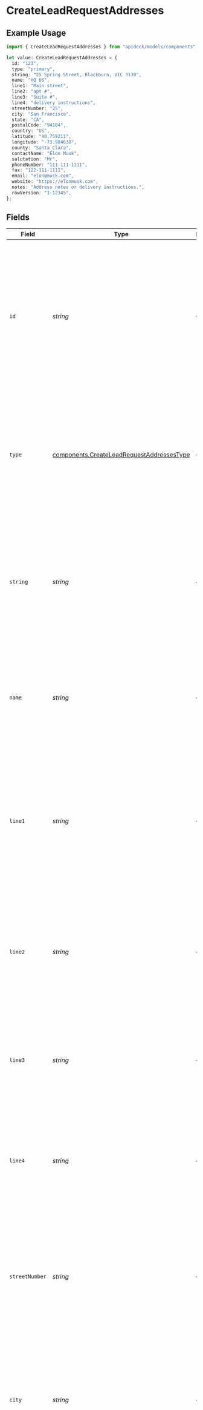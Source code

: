 # CreateLeadRequestAddresses

## Example Usage

```typescript
import { CreateLeadRequestAddresses } from "apideck/models/components";

let value: CreateLeadRequestAddresses = {
  id: "123",
  type: "primary",
  string: "25 Spring Street, Blackburn, VIC 3130",
  name: "HQ US",
  line1: "Main street",
  line2: "apt #",
  line3: "Suite #",
  line4: "delivery instructions",
  streetNumber: "25",
  city: "San Francisco",
  state: "CA",
  postalCode: "94104",
  country: "US",
  latitude: "40.759211",
  longitude: "-73.984638",
  county: "Santa Clara",
  contactName: "Elon Musk",
  salutation: "Mr",
  phoneNumber: "111-111-1111",
  fax: "122-111-1111",
  email: "elon@musk.com",
  website: "https://elonmusk.com",
  notes: "Address notes or delivery instructions.",
  rowVersion: "1-12345",
};
```

## Fields

| Field                                                                                                                                                                                                                                                                                                                                                            | Type                                                                                                                                                                                                                                                                                                                                                             | Required                                                                                                                                                                                                                                                                                                                                                         | Description                                                                                                                                                                                                                                                                                                                                                      | Example                                                                                                                                                                                                                                                                                                                                                          |
| ---------------------------------------------------------------------------------------------------------------------------------------------------------------------------------------------------------------------------------------------------------------------------------------------------------------------------------------------------------------- | ---------------------------------------------------------------------------------------------------------------------------------------------------------------------------------------------------------------------------------------------------------------------------------------------------------------------------------------------------------------- | ---------------------------------------------------------------------------------------------------------------------------------------------------------------------------------------------------------------------------------------------------------------------------------------------------------------------------------------------------------------- | ---------------------------------------------------------------------------------------------------------------------------------------------------------------------------------------------------------------------------------------------------------------------------------------------------------------------------------------------------------------- | ---------------------------------------------------------------------------------------------------------------------------------------------------------------------------------------------------------------------------------------------------------------------------------------------------------------------------------------------------------------- |
| `id`                                                                                                                                                                                                                                                                                                                                                             | *string*                                                                                                                                                                                                                                                                                                                                                         | :heavy_minus_sign:                                                                                                                                                                                                                                                                                                                                               | A unique identifier for each address within the addresses array. This ID is crucial for distinguishing between different addresses and managing them individually. It should be a unique string that ensures each address can be referenced separately.                                                                                                          | 123                                                                                                                                                                                                                                                                                                                                                              |
| `type`                                                                                                                                                                                                                                                                                                                                                           | [components.CreateLeadRequestAddressesType](../../models/components/createleadrequestaddressestype.md)                                                                                                                                                                                                                                                           | :heavy_minus_sign:                                                                                                                                                                                                                                                                                                                                               | Defines the category or purpose of the address, such as 'home', 'work', or 'billing'. This helps in organizing and utilizing addresses based on their intended use. It should be a clear string that specifies the address type.                                                                                                                                 | primary                                                                                                                                                                                                                                                                                                                                                          |
| `string`                                                                                                                                                                                                                                                                                                                                                         | *string*                                                                                                                                                                                                                                                                                                                                                         | :heavy_minus_sign:                                                                                                                                                                                                                                                                                                                                               | The full address in a single string format, used when structured address data is unavailable. This field captures the complete address details in a free-form text, ensuring that all necessary location information is included even if not structured.                                                                                                         | 25 Spring Street, Blackburn, VIC 3130                                                                                                                                                                                                                                                                                                                            |
| `name`                                                                                                                                                                                                                                                                                                                                                           | *string*                                                                                                                                                                                                                                                                                                                                                         | :heavy_minus_sign:                                                                                                                                                                                                                                                                                                                                               | The name associated with the address entry. This field is used to identify or label the address within the lead's contact information. It is optional and can be left blank if not applicable.                                                                                                                                                                   | HQ US                                                                                                                                                                                                                                                                                                                                                            |
| `line1`                                                                                                                                                                                                                                                                                                                                                          | *string*                                                                                                                                                                                                                                                                                                                                                         | :heavy_minus_sign:                                                                                                                                                                                                                                                                                                                                               | The primary line of the address, typically including the street number, street name, and any apartment or suite number. This field is crucial for accurately locating the lead's address and should be formatted correctly to ensure proper delivery or correspondence.                                                                                          | Main street                                                                                                                                                                                                                                                                                                                                                      |
| `line2`                                                                                                                                                                                                                                                                                                                                                          | *string*                                                                                                                                                                                                                                                                                                                                                         | :heavy_minus_sign:                                                                                                                                                                                                                                                                                                                                               | An additional line for the address, often used for supplementary information such as building name or floor number. This field is optional and can be used to provide more detailed location information if necessary.                                                                                                                                           | apt #                                                                                                                                                                                                                                                                                                                                                            |
| `line3`                                                                                                                                                                                                                                                                                                                                                          | *string*                                                                                                                                                                                                                                                                                                                                                         | :heavy_minus_sign:                                                                                                                                                                                                                                                                                                                                               | A third line for the address, which can be used for any extra details that do not fit in the first two lines. This field is optional and is typically used for extended address information.                                                                                                                                                                     | Suite #                                                                                                                                                                                                                                                                                                                                                          |
| `line4`                                                                                                                                                                                                                                                                                                                                                          | *string*                                                                                                                                                                                                                                                                                                                                                         | :heavy_minus_sign:                                                                                                                                                                                                                                                                                                                                               | A fourth line for the address, allowing for additional address details beyond the standard lines. This field is optional and is used when further address specification is needed.                                                                                                                                                                               | delivery instructions                                                                                                                                                                                                                                                                                                                                            |
| `streetNumber`                                                                                                                                                                                                                                                                                                                                                   | *string*                                                                                                                                                                                                                                                                                                                                                         | :heavy_minus_sign:                                                                                                                                                                                                                                                                                                                                               | The street number of the lead's address. This property is used to specify the exact number of the building or house where the lead is located. It is optional but helps in accurately identifying the lead's location within a city or town.                                                                                                                     | 25                                                                                                                                                                                                                                                                                                                                                               |
| `city`                                                                                                                                                                                                                                                                                                                                                           | *string*                                                                                                                                                                                                                                                                                                                                                         | :heavy_minus_sign:                                                                                                                                                                                                                                                                                                                                               | The city name where the lead is located. This property helps in categorizing and filtering leads based on their geographical location. It is optional but recommended for better organization of leads within the CRM system.                                                                                                                                    | San Francisco                                                                                                                                                                                                                                                                                                                                                    |
| `state`                                                                                                                                                                                                                                                                                                                                                          | *string*                                                                                                                                                                                                                                                                                                                                                         | :heavy_minus_sign:                                                                                                                                                                                                                                                                                                                                               | The state or region where the lead resides. This property is used to further specify the lead's location, aiding in regional sales strategies and reporting. It is optional but useful for comprehensive lead data.                                                                                                                                              | CA                                                                                                                                                                                                                                                                                                                                                               |
| `postalCode`                                                                                                                                                                                                                                                                                                                                                     | *string*                                                                                                                                                                                                                                                                                                                                                         | :heavy_minus_sign:                                                                                                                                                                                                                                                                                                                                               | The postal code or ZIP code of the lead's address. This property is crucial for pinpointing the lead's exact location and is often used in conjunction with other address fields for precise targeting. It is optional but enhances the accuracy of the lead's address information.                                                                              | 94104                                                                                                                                                                                                                                                                                                                                                            |
| `country`                                                                                                                                                                                                                                                                                                                                                        | *string*                                                                                                                                                                                                                                                                                                                                                         | :heavy_minus_sign:                                                                                                                                                                                                                                                                                                                                               | The country code of the lead's address, following the ISO 3166-1 alpha-2 standard. This property is essential for international leads, ensuring that the address is correctly formatted and understood globally. It is optional but necessary for leads outside the default country setting.                                                                     | US                                                                                                                                                                                                                                                                                                                                                               |
| `latitude`                                                                                                                                                                                                                                                                                                                                                       | *string*                                                                                                                                                                                                                                                                                                                                                         | :heavy_minus_sign:                                                                                                                                                                                                                                                                                                                                               | The latitude coordinate of the address, used to pinpoint the exact geographical location of the lead. This field is optional and should be a valid string representation of a latitude value, typically in decimal degrees. Including this information helps in mapping and location-based services within the CRM.                                              | 40.759211                                                                                                                                                                                                                                                                                                                                                        |
| `longitude`                                                                                                                                                                                                                                                                                                                                                      | *string*                                                                                                                                                                                                                                                                                                                                                         | :heavy_minus_sign:                                                                                                                                                                                                                                                                                                                                               | The longitude coordinate of the address, essential for determining the precise geographical location of the lead. This optional field should be a valid string representation of a longitude value, usually in decimal degrees. Providing longitude enhances location accuracy for mapping and CRM functionalities.                                              | -73.984638                                                                                                                                                                                                                                                                                                                                                       |
| `county`                                                                                                                                                                                                                                                                                                                                                         | *string*                                                                                                                                                                                                                                                                                                                                                         | :heavy_minus_sign:                                                                                                                                                                                                                                                                                                                                               | Specifies the county or sublocality of the address, which can be useful for regional analysis and reporting within the CRM. This field is optional and should be a valid string representing the county name. Including county information can aid in demographic segmentation and targeted marketing efforts.                                                   | Santa Clara                                                                                                                                                                                                                                                                                                                                                      |
| `contactName`                                                                                                                                                                                                                                                                                                                                                    | *string*                                                                                                                                                                                                                                                                                                                                                         | :heavy_minus_sign:                                                                                                                                                                                                                                                                                                                                               | The full name of the contact person associated with the address, crucial for personalizing communication and maintaining accurate contact records. This optional field should be a valid string containing the contact's name. Providing a contact name enhances the CRM's ability to manage relationships and interactions effectively.                         | Elon Musk                                                                                                                                                                                                                                                                                                                                                        |
| `salutation`                                                                                                                                                                                                                                                                                                                                                     | *string*                                                                                                                                                                                                                                                                                                                                                         | :heavy_minus_sign:                                                                                                                                                                                                                                                                                                                                               | The salutation or title of the contact person at the address, such as Mr., Ms., or Dr. This optional field helps in formalizing communication and should be a valid string representing the salutation. Including a salutation can improve the professionalism and personalization of correspondence with the lead.                                              | Mr                                                                                                                                                                                                                                                                                                                                                               |
| `phoneNumber`                                                                                                                                                                                                                                                                                                                                                    | *string*                                                                                                                                                                                                                                                                                                                                                         | :heavy_minus_sign:                                                                                                                                                                                                                                                                                                                                               | The phone number associated with the address. This optional field allows you to store contact numbers for leads, facilitating direct communication. Ensure the number is formatted correctly to avoid issues with contacting the lead.                                                                                                                           | 111-111-1111                                                                                                                                                                                                                                                                                                                                                     |
| `fax`                                                                                                                                                                                                                                                                                                                                                            | *string*                                                                                                                                                                                                                                                                                                                                                         | :heavy_minus_sign:                                                                                                                                                                                                                                                                                                                                               | The fax number linked to the address. This optional property is useful for leads that prefer or require fax communication. Ensure the fax number is valid and formatted correctly to ensure successful transmission.                                                                                                                                             | 122-111-1111                                                                                                                                                                                                                                                                                                                                                     |
| `email`                                                                                                                                                                                                                                                                                                                                                          | *string*                                                                                                                                                                                                                                                                                                                                                         | :heavy_minus_sign:                                                                                                                                                                                                                                                                                                                                               | The email address associated with the address. This optional field is crucial for electronic communication with the lead. Ensure the email is valid and correctly formatted to facilitate seamless communication.                                                                                                                                                | elon@musk.com                                                                                                                                                                                                                                                                                                                                                    |
| `website`                                                                                                                                                                                                                                                                                                                                                        | *string*                                                                                                                                                                                                                                                                                                                                                         | :heavy_minus_sign:                                                                                                                                                                                                                                                                                                                                               | The website URL related to the address. This optional property allows you to store the lead's website, providing additional context and resources for engagement. Ensure the URL is valid and accessible.                                                                                                                                                        | https://elonmusk.com                                                                                                                                                                                                                                                                                                                                             |
| `notes`                                                                                                                                                                                                                                                                                                                                                          | *string*                                                                                                                                                                                                                                                                                                                                                         | :heavy_minus_sign:                                                                                                                                                                                                                                                                                                                                               | Additional notes regarding the address. This optional field can be used to store any extra information or context about the lead's address that might be useful for future reference or actions.                                                                                                                                                                 | Address notes or delivery instructions.                                                                                                                                                                                                                                                                                                                          |
| `rowVersion`                                                                                                                                                                                                                                                                                                                                                     | *string*                                                                                                                                                                                                                                                                                                                                                         | :heavy_minus_sign:                                                                                                                                                                                                                                                                                                                                               | The row_version is a concurrency control token used to manage updates to the lead's address information. It ensures data integrity by preventing conflicting changes, as it must match the current version on the server for the update to proceed. This property is optional and should be included if you want to handle concurrent modifications effectively. | 1-12345                                                                                                                                                                                                                                                                                                                                                          |
